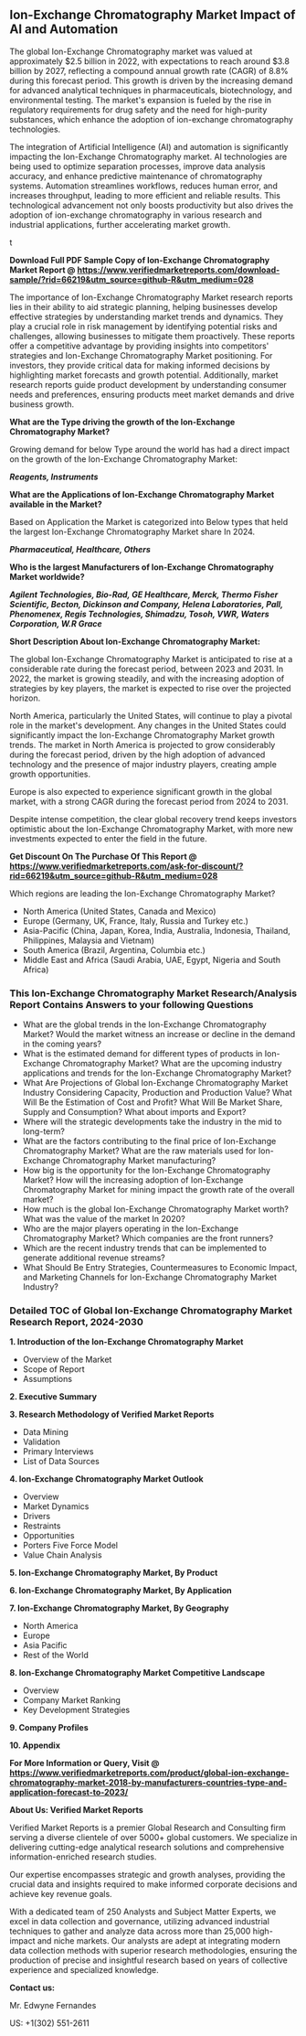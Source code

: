 <h2>Ion-Exchange Chromatography Market Impact of AI and Automation</h2><p>The global Ion-Exchange Chromatography market was valued at approximately $2.5 billion in 2022, with expectations to reach around $3.8 billion by 2027, reflecting a compound annual growth rate (CAGR) of 8.8% during this forecast period. This growth is driven by the increasing demand for advanced analytical techniques in pharmaceuticals, biotechnology, and environmental testing. The market's expansion is fueled by the rise in regulatory requirements for drug safety and the need for high-purity substances, which enhance the adoption of ion-exchange chromatography technologies.</p><p>The integration of Artificial Intelligence (AI) and automation is significantly impacting the Ion-Exchange Chromatography market. AI technologies are being used to optimize separation processes, improve data analysis accuracy, and enhance predictive maintenance of chromatography systems. Automation streamlines workflows, reduces human error, and increases throughput, leading to more efficient and reliable results. This technological advancement not only boosts productivity but also drives the adoption of ion-exchange chromatography in various research and industrial applications, further accelerating market growth.</p>t</p><p id="" class=""><strong>Download Full PDF Sample Copy of Ion-Exchange Chromatography Market Report @ <a href="https://www.verifiedmarketreports.com/download-sample/?rid=66219&utm_source=github-R&utm_medium=028" target="_blank">https://www.verifiedmarketreports.com/download-sample/?rid=66219&utm_source=github-R&utm_medium=028</a></strong></p><p>The importance of&nbsp;Ion-Exchange Chromatography Market research reports lies in their ability to aid strategic planning, helping businesses develop effective strategies by understanding market trends and dynamics. They play a crucial role in risk management by identifying potential risks and challenges, allowing businesses to mitigate them proactively. These reports offer a competitive advantage by providing insights into competitors' strategies and Ion-Exchange Chromatography Market positioning. For investors, they provide critical data for making informed decisions by highlighting market forecasts and growth potential. Additionally, market research reports guide product development by understanding consumer needs and preferences, ensuring products meet market demands and drive business growth.</p><p><strong>What are the&nbsp;Type driving the growth of the Ion-Exchange Chromatography Market?</strong></p><p id="" class="">Growing demand for below Type around the world has had a direct impact on the growth of the Ion-Exchange Chromatography Market:</p><em><strong>Reagents, Instruments</strong></em></p><strong>What are the&nbsp;Applications&nbsp;of Ion-Exchange Chromatography Market available in the Market?</strong></p><p id="" class="">Based on Application the Market is categorized into Below types that held the largest Ion-Exchange Chromatography Market share In 2024.</p><em><strong>Pharmaceutical, Healthcare, Others</strong></em></p><strong>Who is the largest Manufacturers of Ion-Exchange Chromatography Market worldwide?</strong></p><p><em><strong>Agilent Technologies, Bio-Rad, GE Healthcare, Merck, Thermo Fisher Scientific, Becton, Dickinson and Company, Helena Laboratories, Pall, Phenomenex, Regis Technologies, Shimadzu, Tosoh, VWR, Waters Corporation, W.R Grace</strong></em></p><p id="" class=""><strong>Short Description About Ion-Exchange Chromatography Market:</strong></p><p>The global Ion-Exchange Chromatography Market is anticipated to rise at a considerable rate during the forecast period, between 2023 and 2031. In 2022, the market is growing steadily, and with the increasing adoption of strategies by key players, the market is expected to rise over the projected horizon.</p><p>North America, particularly the United States, will continue to play a pivotal role in the market's development. Any changes in the United States could significantly impact the Ion-Exchange Chromatography Market growth trends. The market in North America is projected to grow considerably during the forecast period, driven by the high adoption of advanced technology and the presence of major industry players, creating ample growth opportunities.</p><p>Europe is also expected to experience significant growth in the global market, with a strong CAGR during the forecast period from 2024 to 2031.</p><p>Despite intense competition, the clear global recovery trend keeps investors optimistic about the Ion-Exchange Chromatography Market, with more new investments expected to enter the field in the future.</p><p id="" class=""><strong>Get Discount On The Purchase Of This Report @ <a href="https://www.verifiedmarketreports.com/ask-for-discount/?rid=66219&utm_source=github-R&utm_medium=028" target="_blank">https://www.verifiedmarketreports.com/ask-for-discount/?rid=66219&utm_source=github-R&utm_medium=028</a></strong></p>Which regions are leading the Ion-Exchange Chromatography Market?</p><ul><li>North America (United States, Canada and Mexico)</li><li>Europe (Germany, UK, France, Italy, Russia and Turkey etc.)</li><li>Asia-Pacific (China, Japan, Korea, India, Australia, Indonesia, Thailand, Philippines, Malaysia and Vietnam)</li><li>South America (Brazil, Argentina, Columbia etc.)</li><li>Middle East and Africa (Saudi Arabia, UAE, Egypt, Nigeria and South Africa)</li></ul><h3 id="" class="">This Ion-Exchange Chromatography Market Research/Analysis Report Contains Answers to your following Questions</h3><ul><li>What are the global trends in the Ion-Exchange Chromatography Market? Would the market witness an increase or decline in the demand in the coming years?</li><li>What is the estimated demand for different types of products in Ion-Exchange Chromatography Market? What are the upcoming industry applications and trends for the Ion-Exchange Chromatography Market?</li><li>What Are Projections of Global Ion-Exchange Chromatography Market Industry Considering Capacity, Production and Production Value? What Will Be the Estimation of Cost and Profit? What Will Be Market Share, Supply and Consumption? What about imports and Export?</li><li>Where will the strategic developments take the industry in the mid to long-term?</li><li>What are the factors contributing to the final price of Ion-Exchange Chromatography Market? What are the raw materials used for Ion-Exchange Chromatography Market manufacturing?</li><li>How big is the opportunity for the Ion-Exchange Chromatography Market? How will the increasing adoption of Ion-Exchange Chromatography Market for mining impact the growth rate of the overall market?</li><li>How much is the global Ion-Exchange Chromatography Market worth? What was the value of the market In 2020?</li><li>Who are the major players operating in the Ion-Exchange Chromatography Market? Which companies are the front runners?</li><li>Which are the recent industry trends that can be implemented to generate additional revenue streams?</li><li>What Should Be Entry Strategies, Countermeasures to Economic Impact, and Marketing Channels for Ion-Exchange Chromatography Market Industry?</li></ul><h3 id="" class="">Detailed TOC of Global Ion-Exchange Chromatography Market Research Report, 2024-2030</h3><p id="" class=""><strong>1. Introduction of the Ion-Exchange Chromatography Market</strong></p><ul><li>Overview of the Market</li><li>Scope of Report</li><li>Assumptions</li></ul><p id="" class=""><strong>2. Executive Summary</strong></p><p id="" class=""><strong>3. Research Methodology of Verified Market Reports</strong></p><ul><li>Data Mining</li><li>Validation</li><li>Primary Interviews</li><li>List of Data Sources</li></ul><p id="" class=""><strong>4. Ion-Exchange Chromatography Market Outlook</strong></p><ul><li>Overview</li><li>Market Dynamics</li><li>Drivers</li><li>Restraints</li><li>Opportunities</li><li>Porters Five Force Model</li><li>Value Chain Analysis</li></ul><p id="" class=""><strong>5. Ion-Exchange Chromatography Market, By Product</strong></p><p id="" class=""><strong>6. Ion-Exchange Chromatography Market, By Application</strong></p><p id="" class=""><strong>7. Ion-Exchange Chromatography Market, By Geography</strong></p><ul><li>North America</li><li>Europe</li><li>Asia Pacific</li><li>Rest of the World</li></ul><p id="" class=""><strong>8. Ion-Exchange Chromatography Market Competitive Landscape</strong></p><ul><li>Overview</li><li>Company Market Ranking</li><li>Key Development Strategies</li></ul><p id="" class=""><strong>9. Company Profiles</strong></p><p id="" class=""><strong>10. Appendix</strong></p><p id="" class=""><strong>For More Information or Query, Visit @ <a href="https://www.verifiedmarketreports.com/product/global-ion-exchange-chromatography-market-2018-by-manufacturers-countries-type-and-application-forecast-to-2023/" target="_blank">https://www.verifiedmarketreports.com/product/global-ion-exchange-chromatography-market-2018-by-manufacturers-countries-type-and-application-forecast-to-2023/</a></strong></p><p id="" class=""><strong>About Us: Verified Market Reports</strong></p><p id="" class="">Verified Market Reports is a premier Global Research and Consulting firm serving a diverse clientele of over 5000+ global customers. We specialize in delivering cutting-edge analytical research solutions and comprehensive information-enriched research studies.</p><p id="" class="">Our expertise encompasses strategic and growth analyses, providing the crucial data and insights required to make informed corporate decisions and achieve key revenue goals.</p><p id="" class="">With a dedicated team of 250 Analysts and Subject Matter Experts, we excel in data collection and governance, utilizing advanced industrial techniques to gather and analyze data across more than 25,000 high-impact and niche markets. Our analysts are adept at integrating modern data collection methods with superior research methodologies, ensuring the production of precise and insightful research based on years of collective experience and specialized knowledge.</p><p id="" class=""><strong>Contact us:</strong></p><p id="" class="">Mr. Edwyne Fernandes</p><p id="" class="">US: +1(302) 551-2611</p>